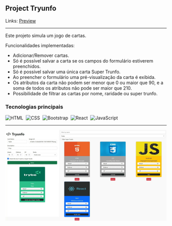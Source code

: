 ## Project Tryunfo

Links: <a href="https://guyddogl.github.io/trybe-project-tryunfo/">Preview</a>
<hr/>

Este projeto simula um jogo de cartas.

Funcionalidades implementadas:
- Adicionar/Remover cartas.
- Só é possível salvar a carta se os campos do formulário estiverem preenchidos.
- Só é possível salvar uma única carta Super Trunfo.
- Ao preencher o formulário uma pré-visualização da carta é exibida.
- Os atributos da carta não podem ser menor que 0 ou maior que 90, e a soma de todos os atributos não pode ser maior que 210.
- Possibilidade de filtrar as cartas por nome, raridade ou super trunfo.

### Tecnologias principais
![HTML](https://img.shields.io/badge/-HTML-1b374b?style=for-the-badge&logo=HTML5)&nbsp;
![CSS](https://img.shields.io/badge/-CSS-1b374b?style=for-the-badge&logo=CSS3&logoColor=1572B6)&nbsp;
![Bootstrap](https://img.shields.io/badge/-Bootstrap-1b374b?style=for-the-badge&logo=Bootstrap)&nbsp;
![React](https://img.shields.io/badge/-React-1b374b?style=for-the-badge&logo=React)&nbsp;
![JavaScript](https://img.shields.io/badge/-JavaScript-1b374b?style=for-the-badge&logo=javascript)&nbsp;
<hr/>

<img src="https://github.com/guyddogl/trybe-project-tryunfo/blob/main/public/tryunfo-preview.jpg" alt="Imagem Preview" />
